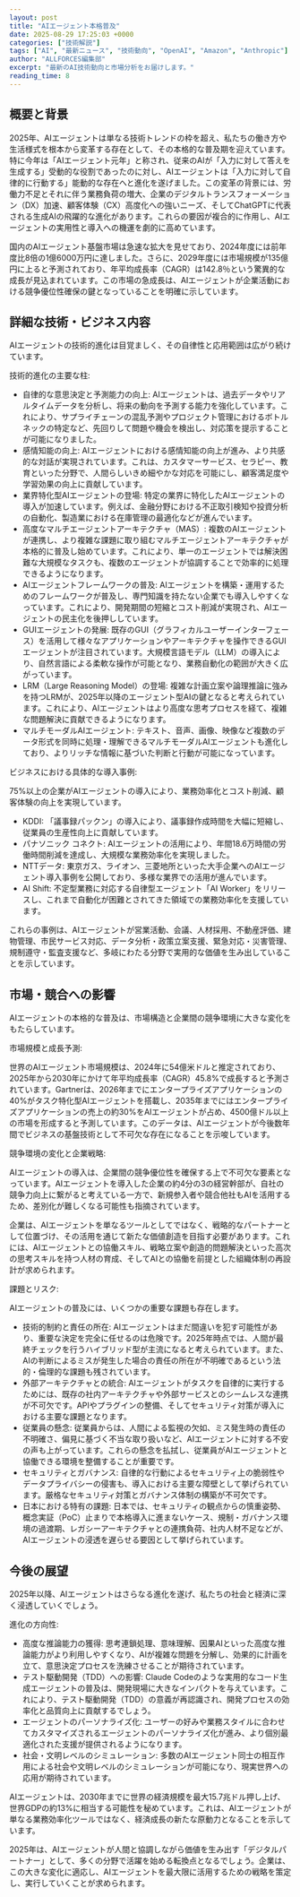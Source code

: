 ```yaml
---
layout: post
title: "AIエージェント本格普及"
date: 2025-08-29 17:25:03 +0000
categories: ["技術解説"]
tags: ["AI", "最新ニュース", "技術動向", "OpenAI", "Amazon", "Anthropic"]
author: "ALLFORCES編集部"
excerpt: "最新のAI技術動向と市場分析をお届けします。"
reading_time: 8
---
```


## 概要と背景

2025年、AIエージェントは単なる技術トレンドの枠を超え、私たちの働き方や生活様式を根本から変革する存在として、その本格的な普及期を迎えています。特に今年は「AIエージェント元年」と称され、従来のAIが「入力に対して答えを生成する」受動的な役割であったのに対し、AIエージェントは「入力に対して自律的に行動する」能動的な存在へと進化を遂げました。この変革の背景には、労働力不足とそれに伴う業務負荷の増大、企業のデジタルトランスフォーメーション（DX）加速、顧客体験（CX）高度化への強いニーズ、そしてChatGPTに代表される生成AIの飛躍的な進化があります。これらの要因が複合的に作用し、AIエージェントの実用性と導入への機運を劇的に高めています。

国内のAIエージェント基盤市場は急速な拡大を見せており、2024年度には前年度比8倍の1億6000万円に達しました。さらに、2029年度には市場規模が135億円に上ると予測されており、年平均成長率（CAGR）は142.8％という驚異的な成長が見込まれています。この市場の急成長は、AIエージェントが企業活動における競争優位性確保の鍵となっていることを明確に示しています。

## 詳細な技術・ビジネス内容

AIエージェントの技術的進化は目覚ましく、その自律性と応用範囲は広がり続けています。

技術的進化の主要な柱:

*   自律的な意思決定と予測能力の向上: AIエージェントは、過去データやリアルタイムデータを分析し、将来の動向を予測する能力を強化しています。これにより、サプライチェーンの混乱予測やプロジェクト管理におけるボトルネックの特定など、先回りして問題や機会を検出し、対応策を提示することが可能になりました。
*   感情知能の向上: AIエージェントにおける感情知能の向上が進み、より共感的な対話が実現されています。これは、カスタマーサービス、セラピー、教育といった分野で、人間らしいきめ細やかな対応を可能にし、顧客満足度や学習効果の向上に貢献しています。
*   業界特化型AIエージェントの登場: 特定の業界に特化したAIエージェントの導入が加速しています。例えば、金融分野における不正取引検知や投資分析の自動化、製造業における在庫管理の最適化などが進んでいます。
*   高度なマルチエージェントアーキテクチャ（MAS）: 複数のAIエージェントが連携し、より複雑な課題に取り組むマルチエージェントアーキテクチャが本格的に普及し始めています。これにより、単一のエージェントでは解決困難な大規模なタスクも、複数のエージェントが協調することで効率的に処理できるようになります。
*   AIエージェントフレームワークの普及: AIエージェントを構築・運用するためのフレームワークが普及し、専門知識を持たない企業でも導入しやすくなっています。これにより、開発期間の短縮とコスト削減が実現され、AIエージェントの民主化を後押ししています。
*   GUIエージェントの発展: 既存のGUI（グラフィカルユーザーインターフェース）を活用して様々なアプリケーションやアーキテクチャを操作できるGUIエージェントが注目されています。大規模言語モデル（LLM）の導入により、自然言語による柔軟な操作が可能となり、業務自動化の範囲が大きく広がっています。
*   LRM（Large Reasoning Model）の登場: 複雑な計画立案や論理推論に強みを持つLRMが、2025年以降のエージェント型AIの鍵となると考えられています。これにより、AIエージェントはより高度な思考プロセスを経て、複雑な問題解決に貢献できるようになります。
*   マルチモーダルAIエージェント: テキスト、音声、画像、映像など複数のデータ形式を同時に処理・理解できるマルチモーダルAIエージェントも進化しており、よりリッチな情報に基づいた判断と行動が可能になっています。

ビジネスにおける具体的な導入事例:

75%以上の企業がAIエージェントの導入により、業務効率化とコスト削減、顧客体験の向上を実現しています。

*   KDDI: 「議事録パックン」の導入により、議事録作成時間を大幅に短縮し、従業員の生産性向上に貢献しています。
*   パナソニック コネクト: AIエージェントの活用により、年間18.6万時間の労働時間削減を達成し、大規模な業務効率化を実現しました。
*   NTTデータ: 東京ガス、ライオン、三菱地所といった大手企業へのAIエージェント導入事例を公開しており、多様な業界での活用が進んでいます。
*   AI Shift: 不定型業務に対応する自律型エージェント「AI Worker」をリリースし、これまで自動化が困難とされてきた領域での業務効率化を支援しています。

これらの事例は、AIエージェントが営業活動、会議、人材採用、不動産評価、建物管理、市民サービス対応、データ分析・政策立案支援、緊急対応・災害管理、規制遵守・監査支援など、多岐にわたる分野で実用的な価値を生み出していることを示しています。

## 市場・競合への影響

AIエージェントの本格的な普及は、市場構造と企業間の競争環境に大きな変化をもたらしています。

市場規模と成長予測:

世界のAIエージェント市場規模は、2024年に54億米ドルと推定されており、2025年から2030年にかけて年平均成長率（CAGR）45.8%で成長すると予測されています。Gartnerは、2026年までにエンタープライズアプリケーションの40%がタスク特化型AIエージェントを搭載し、2035年までにはエンタープライズアプリケーションの売上の約30%をAIエージェントが占め、4500億ドル以上の市場を形成すると予測しています。このデータは、AIエージェントが今後数年間でビジネスの基盤技術として不可欠な存在になることを示唆しています。

競争環境の変化と企業戦略:

AIエージェントの導入は、企業間の競争優位性を確保する上で不可欠な要素となっています。AIエージェントを導入した企業の約4分の3の経営幹部が、自社の競争力向上に繋がると考えている一方で、新規参入者や競合他社もAIを活用するため、差別化が難しくなる可能性も指摘されています。

企業は、AIエージェントを単なるツールとしてではなく、戦略的なパートナーとして位置づけ、その活用を通じて新たな価値創造を目指す必要があります。これには、AIエージェントとの協働スキル、戦略立案や創造的問題解決といった高次の思考スキルを持つ人材の育成、そしてAIとの協働を前提とした組織体制の再設計が求められます。

課題とリスク:

AIエージェントの普及には、いくつかの重要な課題も存在します。

*   技術的制約と責任の所在: AIエージェントはまだ間違いを犯す可能性があり、重要な決定を完全に任せるのは危険です。2025年時点では、人間が最終チェックを行うハイブリッド型が主流になると考えられています。また、AIの判断によるミスが発生した場合の責任の所在が不明確であるという法的・倫理的な課題も残されています。
*   外部アーキテクチャとの統合: AIエージェントがタスクを自律的に実行するためには、既存の社内アーキテクチャや外部サービスとのシームレスな連携が不可欠です。APIやプラグインの整備、そしてセキュリティ対策が導入における主要な課題となります。
*   従業員の懸念: 従業員からは、人間による監視の欠如、ミス発生時の責任の不明確さ、偏見に基づく不当な取り扱いなど、AIエージェントに対する不安の声も上がっています。これらの懸念を払拭し、従業員がAIエージェントと協働できる環境を整備することが重要です。
*   セキュリティとガバナンス: 自律的な行動によるセキュリティ上の脆弱性やデータプライバシーの侵害も、導入における主要な障壁として挙げられています。厳格なセキュリティ対策とガバナンス体制の構築が不可欠です。
*   日本における特有の課題: 日本では、セキュリティの観点からの慎重姿勢、概念実証（PoC）止まりで本格導入に進まないケース、規制・ガバナンス環境の過渡期、レガシーアーキテクチャとの連携負荷、社内人材不足などが、AIエージェントの浸透を遅らせる要因として挙げられています。

## 今後の展望

2025年以降、AIエージェントはさらなる進化を遂げ、私たちの社会と経済に深く浸透していくでしょう。

進化の方向性:

*   高度な推論能力の獲得: 思考連鎖処理、意味理解、因果AIといった高度な推論能力がより利用しやすくなり、AIが複雑な問題を分解し、効果的に計画を立て、意思決定プロセスを洗練させることが期待されています。
*   テスト駆動開発（TDD）への影響: Claude Codeのような実用的なコード生成エージェントの普及は、開発現場に大きなインパクトを与えています。これにより、テスト駆動開発（TDD）の意義が再認識され、開発プロセスの効率化と品質向上に貢献するでしょう。
*   エージェントのパーソナライズ化: ユーザーの好みや業務スタイルに合わせてカスタマイズされるエージェントのパーソナライズ化が進み、より個別最適化された支援が提供されるようになります。
*   社会・文明レベルのシミュレーション: 多数のAIエージェント同士の相互作用による社会や文明レベルのシミュレーションが可能になり、現実世界への応用が期待されています。

AIエージェントは、2030年までに世界の経済規模を最大15.7兆ドル押し上げ、世界GDPの約13%に相当する可能性を秘めています。これは、AIエージェントが単なる業務効率化ツールではなく、経済成長の新たな原動力となることを示しています。

2025年は、AIエージェントが人間と協調しながら価値を生み出す「デジタルパートナー」として、多くの分野で活躍を始める転換点となるでしょう。企業は、この大きな変化に適応し、AIエージェントを最大限に活用するための戦略を策定し、実行していくことが求められます。
